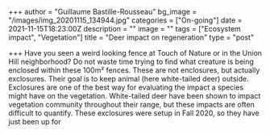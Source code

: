 +++
author = "Guillaume Bastille-Rousseau"
bg_image = "/images/img_20201115_134944.jpg"
categories = ["On-going"]
date = 2021-11-15T18:23:00Z
description = ""
image = ""
tags = ["Ecosystem impact", "Vegetation"]
title = "Deer impact on regeneration"
type = "post"

+++
Have you seen a weird looking fence at Touch of Nature or in the Union Hill neighborhood?  Do not waste time trying to find what creature is being enclosed within these 100m² fences. These are not enclosures, but actually exclosures. Their goal is to keep animal (here white-tailed deer) outside. Exclosures are one of the best way for evaluating the impact a species might have on the vegetation. White-tailed deer have been shown to impact vegetation community throughout their range, but these impacts are often difficult to quantify. These exclosures were setup in Fall 2020, so they have just been up for 